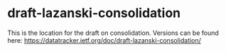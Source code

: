 # draft-lazanski-consolidation

This is the location for the draft on consolidation. Versions can be found here: https://datatracker.ietf.org/doc/draft-lazanski-consolidation/

